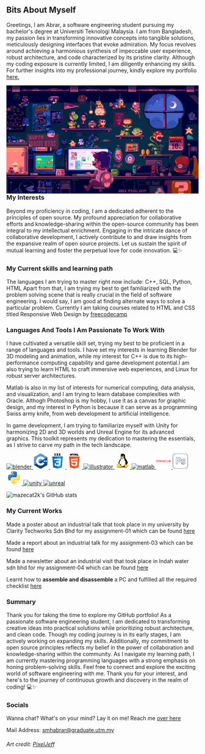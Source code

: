 ## **Bits About Myself**

Greetings, I am Abrar, a software engineering student pursuing my bachelor's degree at Universiti Teknologi Malaysia. I am from Bangladesh, my passion lies in transforming innovative concepts into tangible solutions, meticulously designing interfaces that evoke admiration. My focus revolves around achieving a harmonious synthesis of impeccable user experience, robust architecture, and code characterized by its pristine clarity. Although my coding exposure is currently limited, I am diligently enhancing my skills. For further insights into my professional journey, kindly explore my portfolio [here.](https://mazecat2k.github.io/)

<img align="right" src="https://github.com/mazecat2k/mazecat2k/blob/main/codingjeffgif.gif">


### **My Interests**                                                                                                                          

Beyond my proficiency in coding, I am a dedicated adherent to the principles of open source. My profound appreciation for collaborative efforts and knowledge-sharing within the open-source community has been integral to my intellectual enrichment. Engaging in the intricate dance of collaborative development, I actively contribute to and draw insights from the expansive realm of open source projects. Let us sustain the spirit of mutual learning and foster the perpetual love for code innovation. 💻✨

### **My Current skills and learning path**

The languages I am trying to master right now include: C++, SQL, Python, HTML
Apart from that, I am trying my best to get familiarized with the problem solving scene that is really crucial in the field of software engineering. I would say, I am good at finding alternate ways to solve a particular problem.
Currently I am taking courses related to HTML and CSS titled Responsive Web Design by [freecodecamp](https://www.freecodecamp.org/learn/2022/responsive-web-design/)


### **Languages And Tools I Am Passionate To Work With**

I have cultivated a versatile skill set, trying my best to be proficient in a range of languages and tools. I have set my interests in learning Blender for 3D modeling and animation, while my interest for C++ is due to its high-performance computing capability and game development potential.I am also trying to learn HTML to craft immersive web experiences, and Linux for robust server architectures.

Matlab is also in my list of interests for numerical computing, data analysis, and visualization, and I am trying to learn database complexities with Oracle. Althogh Photoshop is my hobby, I use it as a canvas for graphic design, and my interest in Python is because it can serve as a programming Swiss army knife, from web development to artificial intelligence.

In game development, I am trying to familiarize myself with Unity for harmonizing 2D and 3D worlds and Unreal Engine for its advanced graphics. This toolkit represents my dedication to mastering the essentials, as I strive to carve my path in the tech landscape.
<p align="left">  <a href="https://www.blender.org/" target="_blank" rel="noreferrer"> <img src="https://download.blender.org/branding/community/blender_community_badge_white.svg" alt="blender" width="40" height="40"/> </a> <a href="https://www.w3schools.com/cpp/" target="_blank" rel="noreferrer"> <img src="https://raw.githubusercontent.com/devicons/devicon/master/icons/cplusplus/cplusplus-original.svg" alt="cplusplus" width="40" height="40"/> </a> <a href="https://www.w3schools.com/css/" target="_blank" rel="noreferrer"> <img src="https://raw.githubusercontent.com/devicons/devicon/master/icons/css3/css3-original-wordmark.svg" alt="css3" width="40" height="40"/> </a> <a href="https://www.w3.org/html/" target="_blank" rel="noreferrer"> <img src="https://raw.githubusercontent.com/devicons/devicon/master/icons/html5/html5-original-wordmark.svg" alt="html5" width="40" height="40"/> </a> <a href="https://www.adobe.com/in/products/illustrator.html" target="_blank" rel="noreferrer"> <img src="https://www.vectorlogo.zone/logos/adobe_illustrator/adobe_illustrator-icon.svg" alt="illustrator" width="40" height="40"/> </a> <a href="https://www.linux.org/" target="_blank" rel="noreferrer"> <img src="https://raw.githubusercontent.com/devicons/devicon/master/icons/linux/linux-original.svg" alt="linux" width="40" height="40"/> </a> <a href="https://www.mathworks.com/" target="_blank" rel="noreferrer"> <img src="https://upload.wikimedia.org/wikipedia/commons/2/21/Matlab_Logo.png" alt="matlab" width="40" height="40"/> </a> <a href="https://www.oracle.com/" target="_blank" rel="noreferrer"> <img src="https://raw.githubusercontent.com/devicons/devicon/master/icons/oracle/oracle-original.svg" alt="oracle" width="40" height="40"/> </a> <a href="https://www.photoshop.com/en" target="_blank" rel="noreferrer"> <img src="https://raw.githubusercontent.com/devicons/devicon/master/icons/photoshop/photoshop-line.svg" alt="photoshop" width="40" height="40"/> </a> <a href="https://www.python.org" target="_blank" rel="noreferrer"> <img src="https://raw.githubusercontent.com/devicons/devicon/master/icons/python/python-original.svg" alt="python" width="40" height="40"/> </a> <a href="https://unity.com/" target="_blank" rel="noreferrer"> <img src="https://www.vectorlogo.zone/logos/unity3d/unity3d-icon.svg" alt="unity" width="40" height="40"/> </a> <a href="https://unrealengine.com/" target="_blank" rel="noreferrer"> <img src="https://raw.githubusercontent.com/kenangundogan/fontisto/036b7eca71aab1bef8e6a0518f7329f13ed62f6b/icons/svg/brand/unreal-engine.svg" alt="unreal" width="40" height="40"/> </a> </p>

![mazecat2k's GitHub stats](https://github-readme-stats.vercel.app/api?username=mazecat2k&theme=merko&show_icons=true)


### **My Current Works**

Made a poster about an industrial talk that took place in my university by Clarity Techworks Sdn Bhd for my assignment-01 which can be found [here](https://github.com/mazecat2k/Assignment-1)

Made a report about an industrial talk for my assignment-03 which can be found [here](https://github.com/mazecat2k/Assignment-3/blob/main/README.md)

Made a newsletter about an industrial visit that took place in Indah water sdn bhd for my assignment-04 which can be found [here](https://github.com/mazecat2k/Assignment-on-Industry-visit-to-IndahWater/blob/main/README.md)

Learnt how to **assemble and disassemble** a PC and fulfilled all the required checklist [here](https://github.com/mazecat2k/Assignment-on-pc-assembly/blob/main/README.md)






### **Summary**

Thank you for taking the time to explore my GitHub portfolio! As a passionate software engineering student, I am dedicated to transforming creative ideas into practical solutions while prioritizing robust architecture, and clean code. Though my coding journey is in its early stages, I am actively working on expanding my skills. Additionally, my commitment to open source principles reflects my belief in the power of collaboration and knowledge-sharing within the community.
As I navigate my learning path, I am currently mastering programming languages with a strong emphasis on honing problem-solving skills. Feel free to connect and explore the exciting world of software engineering with me. Thank you for your interest, and here's to the journey of continuous growth and discovery in the realm of coding! 💻✨


### **Socials**

Wanna chat? What's on your mind? Lay it on me!
Reach me [over here](https://www.linkedin.com/in/abraralrashid/)

Mail Address: smhabrar@graduate.utm.my

###### Art credit: [PixelJeff](https://artstation.com/artwork/8ldGwO)

